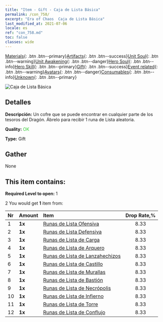 ```yaml
---
title: "Item - Gift - Caja de Lista Básica"
permalink: /con_758/
excerpt: "Era of Chaos  Caja de Lista Básica"
last_modified_at: 2021-07-06
locale: es
ref: "con_758.md"
toc: false
classes: wide
---
```

 [Materials](/ItemsES/){: .btn .btn--primary}[Artifacts](/ItemsES/Artifacts/){: .btn .btn--success}[Unit Soul](/ItemsES/UnitSoul/){: .btn .btn--warning}[Unit Awakening](/ItemsES/UnitAwakening/){: .btn .btn--danger}[Hero Soul](/ItemsES/HeroSoul/){: .btn .btn--info}[Hero Skill](/ItemsES/HeroSkill/){: .btn .btn--primary}[Gift](/ItemsES/Gift/){: .btn .btn--success}[Event related](/ItemsES/Events/){: .btn .btn--warning}[Avatars](/ItemsES/Avatars/){: .btn .btn--danger}[Consumables](/ItemsES/Consumables/){: .btn .btn--info}[Unknown](/ItemsES/Unknown/){: .btn .btn--primary}

 ![Caja de Lista Básica](/images/t/i_tujianhezi1.png)

## Detalles
 **Descripción:** Un cofre que se puede encontrar en cualquier parte de los tesoros del Dragón. Ábrelo para recibir 1 runa de Lista aleatoria.

 **Quality:** <span style="color: #32CD32">OK</span>

 **Type:** Gift

## Gather

  None

## This item contains:

 **Required Level to open:** 1

 2 You would get **1** item  from:

  | Nr | Amount |     Item    | Drop Rate,% |
  |:---|:-------|:------------|:---------:|
  | 1 |  **1x** | [Runas de Lista Ofensiva](/ItemsES/con_734/) | 8.33 | 
  | 2 |  **1x** | [Runas de Lista Defensiva](/ItemsES/con_739/) | 8.33 | 
  | 3 |  **1x** | [Runas de Lista de Carga](/ItemsES/con_741/) | 8.33 | 
  | 4 |  **1x** | [Runas de Lista de Arquero](/ItemsES/con_742/) | 8.33 | 
  | 5 |  **1x** | [Runas de Lista de Lanzahechizos](/ItemsES/con_746/) | 8.33 | 
  | 6 |  **1x** | [Runas de Lista de Castillo](/ItemsES/con_752/) | 8.33 | 
  | 7 |  **1x** | [Runas de Lista de Murallas](/ItemsES/con_753/) | 8.33 | 
  | 8 |  **1x** | [Runas de Lista de Bastión](/ItemsES/con_754/) | 8.33 | 
  | 9 |  **1x** | [Runas de Lista de Necrópolis](/ItemsES/con_755/) | 8.33 | 
  | 10 |  **1x** | [Runas de Lista de Infierno](/ItemsES/con_777/) | 8.33 | 
  | 11 |  **1x** | [Runas de Lista de Torre](/ItemsES/con_785/) | 8.33 | 
  | 12 |  **1x** | [Runas de Lista de Conflujo](/ItemsES/con_791/) | 8.33 | 
